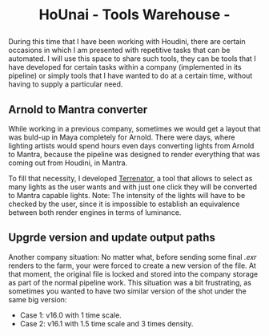 # <p align="center"> HoUnai - Tools Warehouse - </p>

During this time that I have been working with Houdini, there are certain occasions in which I am presented with repetitive tasks that can be automated. 
I will use this space to share such tools, they can be tools that I have developed for certain tasks within a company (implemented in its pipeline) or simply tools that I have wanted to do at a certain time, without having to supply a particular need. 


## Arnold to Mantra converter
While working in a previous company, sometimes we would get a layout that was buld-up in Maya completely for Arnold. There were days, where lighting artists would spend hours even days converting lights from Arnold to Mantra, because the pipeline was designed to render everything that was coming out from Houdini, in Mantra.

To fill that necessity, I developed <a href="https://github.com/ularrarte/Hounai/blob/main/converter.py">Terrenator</a>, a tool that allows to select as many lights as the user wants and with just one click they will be converted to Mantra capable lights. 
Note: The intensity of the lights will have to be checked by the user, since it is impossible to establish an equivalence between both render engines in terms of luminance.


## Upgrde version and update output paths
Another company situation: No matter what, before sending some final *.exr* renders to the farm, your were forced to create a new version of the file. At that moment, the original file is locked and stored into the company storage as part of the normal pipeline work. 
This situation was a bit frustrating, as sometimes you wanted to have two similar version of the shot under the same big version: 

- Case 1: v16.0 with 1 time scale.
- Case 2: v16.1 with 1.5 time scale and 3 times density.
